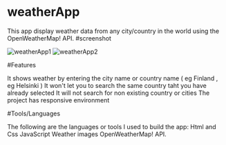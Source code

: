 # weatherApp
 This app display weather data  from any city/country in the world using the OpenWeatherMap! API.
 #screenshot
 
 ![weatherApp1](https://user-images.githubusercontent.com/29287817/226905019-a5a8eb03-2333-4490-afce-7f1f987ac35a.JPG)
![weatherApp2](https://user-images.githubusercontent.com/29287817/226905026-5e3870d3-9972-433f-b989-62fd657b1a71.JPG)

#Features

It shows weather by entering the city name or country name ( eg Finland , eg Helsinki )
It won't let you to search the same country taht you have already selected 
It will not search for non existing country or cities
The project has responsive environment

#Tools/Languages

The following are the languages or tools I used to build the app:
Html and Css
JavaScript
Weather images
OpenWeatherMap! API.
